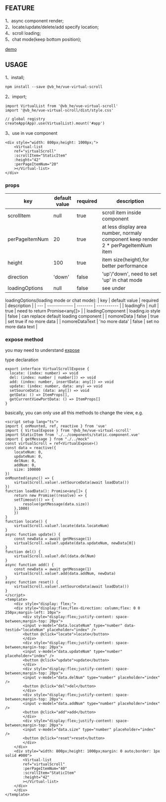 ## FEATURE
1、async component render;  
2、locate/update/delete/add specify location;  
4、scroll loading;  
5、chat mode(keep bottom position);  

[demo](https://binvb.github.io/vb.github.io/#/normal)
## USAGE
1、install;  
```
npm install --save @vb_he/vue-virtual-scroll
```

2、import;  
```
import VirtualList from '@vb_he/vue-virtual-scroll'
import '@vb_he/vue-virtual-scroll/dist/style.css'

// global registry
createApp(App).use(VirtualList).mount('#app')
```

3、use in vue component
```
<div style="width: 800px;height: 1000px;">
    <Virtual-list
    ref="virtualScroll"
    :scrollItem="StaticItem"
    :height="42"
    :perPageItemNum="20"
    ></Virtual-list>
</div>
```

### props
|   key   | default value | required | description |
|  ----  | -------------  | -------- | ----------- |
| scrollItem | null | true | scroll item inside component |
| perPageItemNum  | 20       |  true    | at less display area number, normaly component keep render 2 * perPageItemNum item |
| height  | 100  | true    | item size(height),for better performance |
| direction | 'down' | false | 'up'/'down', need to set 'up' in chat mode |
| loadingOptions | null | false | see under |


loadingOptions(loading mode or chat mode): 
| key | default value | required | description |
| --- | ------------- | -------- | ----------- |
| loadingFn | null | true | need to return Promise<any[]> |
| loadingComponent | loading.io style | false | can replace default loading component |
| nomoreData | false | true | set true if no more data |
| nomoreDataText | 'no more data' | false | set no more data text |

### expose method 
you may need to understand [expose](https://vuejs.org/api/options-state.html#expose)

type declaration
```
export interface VirtualScrollExpose {
  locate: (index: number) => void 
  del: (index: number | number[]) => void
  add: (index: number, insertData: any[]) => void
  update: (index: number, data: any) => void
  setSourceData: (data: any[]) => void
  getData: () => ItemProps[],
  getCurrentViewPortData: () => ItemProps[]
}
```

basically, you can only use all this methods to change the view, e.g.
```
<script setup lang="ts">
import { onMounted, ref, reactive } from 'vue'
import { VirtualExpose } from '@vb_he/vue-virtual-scroll'
import StaticItem from './../components/static.component.vue'
import { getMessage } from "./../mock"
const virtualScroll = ref<VirtualExpose>()
const data = reactive({
    locateNum: 0,
    updateNum: 0,
    delNum: 0,
    addNum: 0,
    size: 100000
})
onMounted(async() => {
    virtualScroll.value!.setSourceData(await loadData())
})
function loadData(): Promise<any[]> {
    return new Promise((resolve) => {
    setTimeout(() => {
        resolve(getMessage(data.size))
    },1000)
    })
}
function locate() {
    virtualScroll.value?.locate(data.locateNum)
}
async function update() {
    const newData = await getMessage(1)
    virtualScroll.value?.update(data.updateNum, newData[0])
}
function del() {
    virtualScroll.value?.del(data.delNum)
}
async function add() {
    const newData = await getMessage(1)
    virtualScroll.value?.add(data.addNum, newData)
}
async function reset() {
    virtualScroll.value!.setSourceData(await loadData())
}
</script>
<template>
    <div style="display: flex;">
    <div style="display:flex;flex-direction: column;flex: 0 0 250px;margin-left: 10px">
        <div style="display:flex;justify-content: space-between;margin-top: 20px">
        <input v-model="data.locateNum" type="number" data-testid="locateNum" placeholder="index" />
        <button @click="locate">locate</button>
        </div>
        <div style="display:flex;justify-content: space-between;margin-top: 20px">
        <input v-model="data.updateNum" type="number" placeholder="index" />
        <button @click="update">update</button>
        </div>
        <div style="display:flex;justify-content: space-between;margin-top: 20px">
        <input v-model="data.delNum" type="number" placeholder="index" />
        <button @click="del">del</button>
        </div>
        <div style="display:flex;justify-content: space-between;margin-top: 20px">
        <input v-model="data.addNum" type="number" placeholder="index" />
        <button @click="add">add</button>
        </div>
        <div style="display:flex;justify-content: space-between;margin-top: 20px">
        <input v-model="data.size" type="number" placeholder="index" />
        <button @click="reset">reset</button>
        </div>
    </div>
    <div style="width: 800px;height: 1000px;margin: 0 auto;border: 1px solid #000">
        <Virtual-list
        ref="virtualScroll"
        :perPageItemNum="40"
        :scrollItem="StaticItem"
        :height="42"
        ></Virtual-list>
    </div>
    </div>
</template>
```

